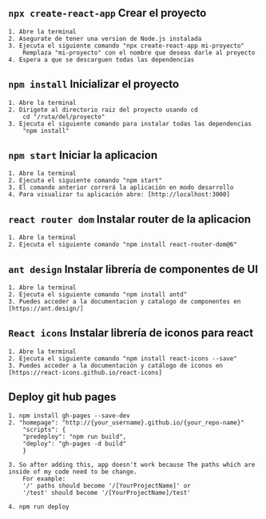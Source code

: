
## `npx create-react-app` Crear el proyecto
    1. Abre la terminal 
    2. Asegurate de tener una version de Node.js instalada
    3. Ejecuta el siguiente comando "npx create-react-app mi-proyecto"
        Remplaza "mi-proyecto" con el nombre que deseas darle al proyecto
    4. Espera a que se descarguen todas las dependencias 

## `npm install` Inicializar el proyecto
    1. Abre la terminal
    2. Dirigete al directorio raiz del proyecto usando cd
        cd "/ruta/del/proyecto"
    3. Ejecuta el siguiente comando para instalar todas las dependencias 
        "npm install"

## `npm start` Iniciar la aplicacion
    1. Abre la terminal
    2. Ejecuta el siguiente comando "npm start"
    3. El comando anterior correrá la aplicación en modo desarrollo
    4. Para visualizar tu aplicación abre: [http://localhost:3000]

## `react router dom` Instalar router de la aplicacion
    1. Abre la terminal 
    2. Ejecuta el siguiente comando "npm install react-router-dom@6"
    

## `ant design` Instalar librería de componentes de UI
    1. Abre la terminal
    2. Ejecuta el siguiente comando "npm install antd"
    3. Puedes acceder a la documentacion y catalogo de componentes en [https://ant.design/]

## `React icons` Instalar librería de iconos para react
    1. Abre la terminal
    2. Ejecuta el siguiente comando "npm install react-icons --save"
    3. Puedes acceder a la documentación y catálogo de iconos en [https://react-icons.github.io/react-icons]

## Deploy git hub pages
    1. npm install gh-pages --save-dev
    2. "homepage": "http://{your_username}.github.io/{your_repo-name}"
        "scripts": {
        "predeploy": "npm run build",
        "deploy": "gh-pages -d build"
        }

    3. So after adding this, app doesn't work because The paths which are inside of my code need to be change.
        For example:
        '/' paths should become '/[YourProjectName]' or
        '/test' should become '/[YourProjectName]/test'
        
    4. npm run deploy